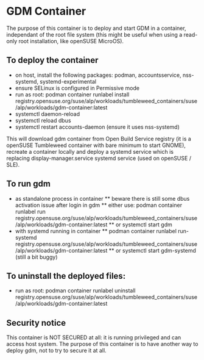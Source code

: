 # GDM Container #

The purpose of this container is to deploy and start GDM in a container, independant of the root file system
(this might be useful when using a read-only root installation, like openSUSE MicroOS).

## To deploy the container
* on host, install the following packages: podman, accountsservice, nss-systemd, systemd-experimental
* ensure SELinux is configured in Permissive mode
* run as root: podman container runlabel install registry.opensuse.org/suse/alp/workloads/tumbleweed_containers/suse/alp/workloads/gdm-container:latest
* systemctl daemon-reload
* systemctl reload dbus
* systemctl restart accounts-daemon (ensure it uses nss-systemd)


This will download gdm container from Open Build Service registry (it is a openSUSE Tumbleweed container with bare minimum to start GNOME), recreate a container locally and deploy a systemd service which is replacing display-manager.service systemd service (used on openSUSE / SLE).

## To run gdm
* as standalone process in container
** beware there is still some dbus activation issue after login in gdm
** either use: podman container runlabel run registry.opensuse.org/suse/alp/workloads/tumbleweed_containers/suse/alp/workloads/gdm-container:latest
** or systemctl start gdm
* with systemd running in container
** podman container runlabel run-systemd registry.opensuse.org/suse/alp/workloads/tumbleweed_containers/suse/alp/workloads/gdm-container:latest
** or systemctl start gdm-systemd (still a bit buggy)


## To uninstall the deployed files:
* run as root: podman container runlabel uninstall registry.opensuse.org/suse/alp/workloads/tumbleweed_containers/suse/alp/workloads/gdm-container:latest

## Security notice
This container is NOT SECURED at all: it is running privileged and can access host system. The purpose of this container is to have another way to deploy gdm, not to try to secure it at all.

